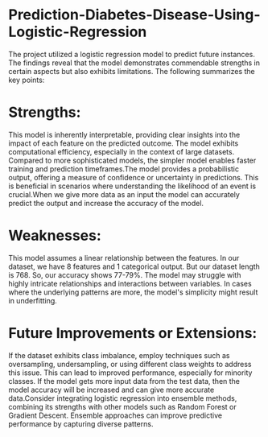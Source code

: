 # Prediction-Diabetes-Disease-Using-Logistic-Regression
The project utilized a logistic regression model to predict future instances. The findings reveal that the model demonstrates commendable 
strengths in certain aspects but also exhibits limitations. The following summarizes the key points:

# Strengths:

This model is inherently interpretable, providing clear insights into the impact of each feature on the predicted outcome.
The model exhibits computational efficiency, especially in the context of large datasets. Compared to more sophisticated models, the simpler 
model enables faster training and prediction timeframes.The model provides a probabilistic output, offering a measure of confidence or uncertainty 
in predictions. This is beneficial in scenarios where understanding the likelihood of an event is crucial.When we give more data as an input the 
model can accurately predict the output and increase the accuracy of the model.

# Weaknesses:

This model assumes a linear relationship between the features. In our dataset, we have 8 features and 1 categorical output. But our dataset 
length is 768. So, our accuracy shows 77-79%. The model may struggle with highly intricate relationships and interactions between variables. 
In cases where the underlying patterns are more, the model's simplicity might result in underfitting.

# Future Improvements or Extensions:

If the dataset exhibits class imbalance, employ techniques such as oversampling, undersampling, or using different class weights to address this issue. 
This can lead to improved performance, especially for minority classes. If the model gets more input data from the test data, then the model 
accuracy will be increased and can give more accurate data.Consider integrating logistic regression into ensemble methods, combining its 
strengths with other models such as Random Forest or Gradient Descent. Ensemble approaches can improve predictive performance by capturing diverse patterns.
